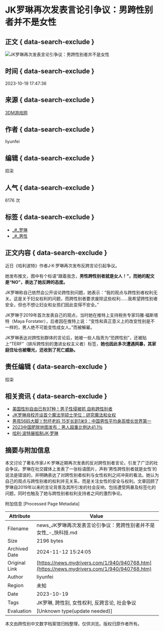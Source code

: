 # JK罗琳再次发表言论引争议：男跨性别者并不是女性

## 正文 { data-search-exclude }


![JK罗琳再次发表言论引争议：男跨性别者并不是女性](https://img1.mydrivers.com/img/20231019/S10e7776e-2646-44e4-b498-40509ce7259a.jpg)

## 时间 { data-search-exclude }
2023-10-19 17:47:36

## 来源 { data-search-exclude }
[3DM游戏网](https://www.3dmgame.com/news/202310/3879772.html)

## 作者 { data-search-exclude }
liyunfei

## 编辑 { data-search-exclude }
拾柒

## 人气 { data-search-exclude }
6176 次

## 标签 { data-search-exclude }
- [_#_罗琳](https://news.mydrivers.com/tag/luolin.htm)
- [_#_男性](https://news.mydrivers.com/tag/nanxing.htm)

## 正文内容 { data-search-exclude }
近日《哈利波特》作者J·K·罗琳再次发布反跨言论引起争议。

她发布推文，图中有个标语“跟着我念，**男性跨性别者就是女人！”，而她的配文是“NO”，表达了她反跨的态度。**

JK罗琳称自己依然会公开谈论跨性别问题，她表示：“我的观点与跨性别者权利无关。这是关于妇女权利的问题，而跨性别者要求废除这些权利……我希望跨性别者安全，但也不想让妇女和女孩们因此变得不安全。”

JK罗琳于2019年首次发表自己的观点，当时她在推特上支持税务专家玛雅·福斯塔特（Maya Forstater），后者因在推特上说：“变性和真正意义上的改变性别是不一样的，男人绝不可能变性成女人。”而被解雇。

JK罗琳表达对跨性别群体的言论后，她被一些人指责为“恐跨性别”，还被贴上“TERF”（排斥跨性别的激进女权主义者）标签，**她也因此多次遭遇网暴，其家庭住址也被曝光，还收到了死亡威胁。**

## 责任编辑 { data-search-exclude }
拾柒

## 相关资讯 { data-search-exclude }
- [美国性别自由已有97种！男子性侵被抓 自称跨性别者](https://news.mydrivers.com/1/939/939924.htm)
- [JK罗琳母校开设首个魔法学硕士学位：研究魔法和女权](https://news.mydrivers.com/1/938/938846.htm)
- [男孩56码大脚丫愁坏老妈 15岁长到1米9：中国男性平均身高增长世界第一](https://news.mydrivers.com/1/930/930209.htm)
- [2023中国肥胖地图发布：男人超重比例达41.1％](https://news.mydrivers.com/1/930/930197.htm)
- [哈利·波特展抵制JK·罗琳](https://news.mydrivers.com/1/927/927426.htm)

## 摘要与附加信息

<!-- tcd_abstract -->
本文讨论了著名作家J·K·罗琳近期再次发表的反对跨性别者言论，引发了广泛的社会争议。罗琳在社交媒体上发表了一张标语图片，声称‘男性跨性别者就是女性’的说法是错误的，并明确表达了对跨性别者权利与女性权利之间冲突的看法。她认为自己的观点与跨性别者的权利并无关系，而是关注女性的安全与权利。文章回顾了罗琳自2019年以来的言论背景及其所引发的社会反响，包括遭受网暴及标签化的问题，同时也触及了她与跨性别者权利支持者之间的激烈争论。
<!-- tcd_abstract_end -->

附加信息 [Processed Page Metadata]

| Attribute       | Value                                  |
|-----------------|----------------------------------------|
| Filename        | news_JK罗琳再次发表言论引争议：男跨性别者并不是女性_-_快科技.md                             |
| Size            | 2196 bytes                           |
| Archived Date   | 2024-11-12 15:24:05                             |
| Original Link   | [https://news.mydrivers.com/1/940/940768.htm](https://news.mydrivers.com/1/940/940768.htm)                       |
| Author          | liyunfei                               |
| Region          | 未知                               |
| Date            | 2023-10-19                                 |
| Tags            | JK罗琳, 跨性别, 女性权利, 反跨言论, 社会争议                                 |
| Evaluation            | [Unknown type(update needed)]                                 |
<!-- tcd_table_end -->

本文由跨性别中文数字档案馆归档整理，仅供浏览。版权归原作者所有。
